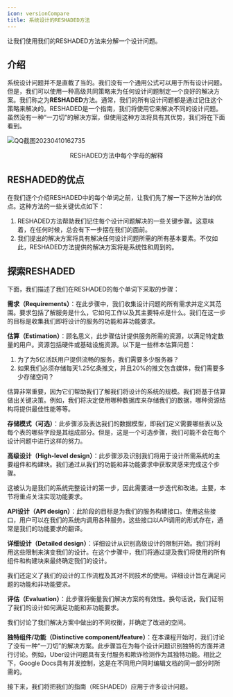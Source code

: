 ```yaml
---
icon: versionCompare
title: 系统设计的RESHADED方法
---
```



让我们使用我们的RESHADED方法来分解一个设计问题。

## 介绍

系统设计问题并不是直截了当的。我们没有一个通用公式可以用于所有设计问题。但是，我们可以使用一种高级共同策略来为任何设计问题制定一个良好的解决方案。我们称之为**RESHADED**方法。通常，我们的所有设计问题都是通过记住这个策略来解决的。RESHADED是一个指南，我们将使用它来解决不同的设计问题。虽然没有一种“一刀切”的解决方案，但使用这种方法将具有其优势，我们将在下面看到。


![QQ截图20230410162735](/img/25-Concluding%20the%20Building%20Blocks%20Discussion/QQ%E6%88%AA%E5%9B%BE20230410162735.png)


<center>RESHADED方法中每个字母的解释</center>

## RESHADED的优点

在我们逐个介绍RESHADED中的每个单词之前，让我们先了解一下这种方法的优点。这种方法的一些关键优点如下：

1. RESHADED方法帮助我们记住每个设计问题解决的一些关键步骤。这意味着，在任何时候，总会有下一步摆在我们的面前。
2. 我们提出的解决方案将具有解决任何设计问题所需的所有基本要素。不仅如此，RESHADED方法提供的解决方案将是系统性和周到的。

## 探索RESHADED

下面，我们描述了我们在RESHADED的每个单词下采取的步骤：

**需求（Requirements）**：在此步骤中，我们收集设计问题的所有需求并定义其范围。要求包括了解服务是什么，它如何工作以及其主要特点是什么。我们在这一步的目标是收集我们即将设计的服务的功能和非功能要求。

**估算（Estimation）**：顾名思义，此步骤估计提供服务所需的资源，以满足特定数量的用户。资源包括硬件或基础设施资源。以下是一些样本估算问题：

1. 为了为5亿活跃用户提供流畅的服务，我们需要多少服务器？
2. 如果我们必须存储每天1.25亿条推文，并且20%的推文包含媒体，我们需要多少存储空间？

估算非常重要，因为它们帮助我们了解我们将设计的系统的规模。我们将基于估算做出关键决策。例如，我们将决定使用哪种数据库来存储我们的数据，哪种资源结构将提供最佳性能等等。

**存储模式（可选）**：此步骤涉及表达我们的数据模型，即我们定义需要哪些表以及每个表的哪些字段是其组成部分。但是，这是一个可选步骤，我们可能不会在每个设计问题中进行这样的努力。

**高级设计（High-level design）**：此步骤涉及识别我们将用于设计所需系统的主要组件和构建块。我们通过从我们的功能和非功能要求中获取灵感来完成这个步骤。

这被认为是我们的系统完整设计的第一步，因此需要进一步迭代和改进。主要，本节将重点关注实现功能要求。

**API设计（API design）**：此阶段的目标是为我们的服务构建接口。使用这些接口，用户可以在我们的系统内调用各种服务。这些接口以API调用的形式存在，通常是我们的功能要求的翻译。

**详细设计（Detailed design）**：详细设计从识别高级设计的限制开始。我们将利用这些限制来演变我们的设计。在这个步骤中，我们将通过提及我们将使用的所有组件和构建块来最终确定我们的设计。

我们还定义了我们的设计的工作流程及其对不同技术的使用。详细设计旨在满足问题的功能和非功能要求。

**评估（Evaluation）**：此步骤将衡量我们解决方案的有效性。换句话说，我们证明了我们的设计如何满足功能和非功能要求。

我们讨论了我们解决方案中做出的不同权衡，并确定了改进的空间。

**独特组件/功能（Distinctive component/feature）**：在本课程开始时，我们讨论了没有一种“一刀切”的解决方案。此步骤旨在为每个设计问题识别独特的方面并进行讨论。例如，Uber设计问题具有支付服务和欺诈检测作为其独特功能。相比之下，Google Docs具有并发控制，这是在不同用户同时编辑文档的同一部分时所需的。

接下来，我们将把我们的指南（RESHADED）应用于许多设计问题。
